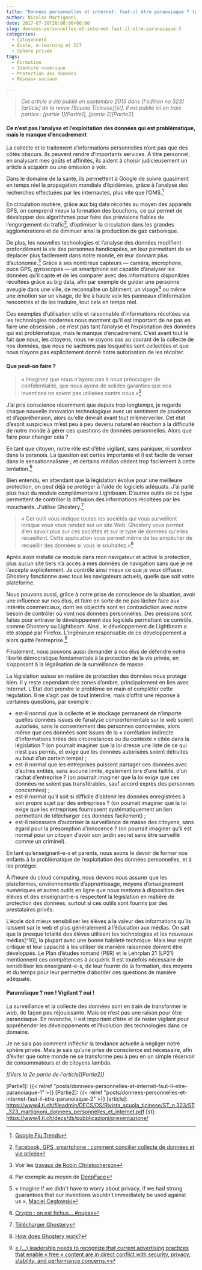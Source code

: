 ```yaml
---
title: "Données personnelles et internet: faut-il être paranoïaque ? (partie 3/3)"
author: Nicolas Martignoni
date: 2017-07-30T20:00:00+00:00
slug: donnees-personnelles-et-internet-faut-il-etre-paranoiaque-3
categories:
  - Citoyenneté
  - École, e-learning et ICT
  - Sphère privée
tags:
  - Formation
  - Identité numérique
  - Protection des données
  - Réseaux sociaux

---
```


> *Cet article a été publié en septembre 2015 dans [l'édition no 323][article] de la revue [Scuola Ticinese][st]. Il est publié ici en trois parties : [partie 1][Partie1], [partie 2][Partie2].*

#### Ce n’est pas l’analyse et l’exploitation des données qui est problématique, mais le manque d’encadrement

La collecte et le traitement d’informations personnelles n’ont pas que des côtés obscurs. Ils peuvent rendre d’importants services. À titre personnel, en analysant mes goûts et affinités, ils aident à choisir judicieusement un article à acquérir ou une émission à voir.

Dans le domaine de la santé, ils permettent à Google de suivre quasiment en temps réel la propagation mondiale d’épidémies, grâce à l’analyse des recherches effectuées par les internautes, plus vite que l’OMS.[^1]

<!--more-->
En circulation routière, grâce aux big data récoltés au moyen des appareils GPS, on comprend mieux la formation des bouchons, ce qui permet de développer des algorithmes pour faire des prévisions fiables de l’engorgement du trafic[^2], d’optimiser la circulation dans les grandes agglomérations et de diminuer ainsi la production de gaz carbonique.

De plus, les nouvelles technologies et l’analyse des données modifient profondément la vie des personnes handicapées, en leur permettant de se déplacer plus facilement dans notre monde, en leur donnant plus d’autonomie.[^3] Grâce à ses nombreux capteurs — caméra, microphone, puce GPS, gyroscopes — un smartphone est capable d’analyser les données qu’il capte et de les comparer avec des informations disponibles récoltées grâce au big data, afin par exemple de guider une personne aveugle dans une ville, de reconnaître un bâtiment, un visage[^4] ou même une émotion sur un visage, de lire à haute voix les panneaux d’information rencontrés et de les traduire, tout cela en temps réel.

Ces exemples d’utilisation utile et raisonnable d’informations récoltées via les technologies modernes nous montrent qu’il est important de ne pas en faire une obsession ; ce n’est pas tant l’analyse et l’exploitation des données qui est problématique, mais le manque d’encadrement. C’est avant tout le fait que nous, les citoyens, nous ne soyons pas au courant de la collecte de nos données, que nous ne sachions pas lesquelles sont collectées et que nous n’ayons pas explicitement donné notre autorisation de les récolter.

#### Que peut-on faire ?

> « Imaginez que nous n'ayons pas à nous préoccuper de confidentialité, que nous ayons de solides garanties que nos inventions ne soient pas utilisées contre nous.»[^5]

J’ai pris conscience récemment que depuis trop longtemps, je regarde chaque nouvelle innovation technologique avec un sentiment de prudence et d’appréhension, alors qu’elle devrait avant tout m’émerveiller. Cet état d’esprit suspicieux m’est peu à peu devenu naturel en réaction à la difficulté de notre monde à gérer ces questions de données personnelles. Alors que faire pour changer cela ?

En tant que citoyen, notre rôle est d’être vigilant, sans paniquer, ni sombrer dans la paranoïa. La question est certes importante et il est facile de verser dans le sensationnalisme ; et certains médias cèdent trop facilement à cette tentation.[^6]

Bien entendu, en attendant que la législation évolue pour une meilleure protection, on peut déjà se protéger à l’aide de logiciels adéquats. J’ai parlé plus haut du module complémentaire Lightbeam. D’autres outils de ce type permettent de contrôler la diffusion des informations récoltées par les mouchards. J’utilise Ghostery.[^7]

> « Cet outil vous indique toutes les sociétés qui vous surveillent lorsque vous vous rendez sur un site Web. Ghostery vous permet d'en savoir plus sur ces sociétés et sur le type de données qu'elles recueillent. Cette application vous permet même de les empêcher de recueillir des données si vous le souhaitez.»[^8]

Après avoir installé ce module dans mon navigateur et activé la protection, plus aucun site tiers n’a accès à mes données de navigation sans que je ne l’accepte explicitement. Je contrôle ainsi mieux ce que je veux diffuser. Ghostery fonctionne avec tous les navigateurs actuels, quelle que soit votre plateforme.

Nous pouvons aussi, grâce à notre prise de conscience de la situation, avoir une influence sur nos élus, et faire en sorte de ne pas lâcher face aux intérêts commerciaux, dont les objectifs sont en contradiction avec notre besoin de contrôler où vont nos données personnelles. Des pressions sont faites pour entraver le développement des logiciels permettant ce contrôle, comme Ghostery ou Lightbeam. Ainsi, le développement de Lightbeam a été stoppé par Firefox. L’ingénieure responsable de ce développement a alors quitté l’entreprise.[^9]

Finalement, nous pouvons aussi demander à nos élus de défendre notre liberté démocratique fondamentale à la protection de la vie privée, en s’opposant à la légalisation de la surveillance de masse.

La législation suisse en matière de protection des données nous protège bien. Il y reste cependant des zones d’ombre, principalement en lien avec Internet. L’État doit prendre le problème en main et compléter cette régulation. Il ne s’agit pas de tout interdire, mais d’offrir une réponse à certaines questions, par exemple :

  * est-il normal que la collecte et le stockage permanent de n’importe quelles données issues de l’analyse comportementale sur le web soient autorisés, sans le consentement des personnes concernées, alors même que ces données sont issues de la « corrélation indirecte d'informations tirées des circonstances ou du contexte » citée dans la législation ? (on pourrait imaginer que la loi dresse une liste de ce qui n’est pas permis, et exige que les données autorisées soient détruites au bout d’un certain temps) ;
  * est-il normal que les entreprises puissent partager ces données avec d’autres entités, sans aucune limite, également lors d’une faillite, d’un rachat d’entreprise ? (on pourrait imaginer que la loi exige que ces données ne soient pas transférables, sauf accord exprès des personnes concernées) ;
  * est-il normal qu’il soit si difficile d’obtenir les données enregistrées à son propre sujet par des entreprises ? (on pourrait imaginer que la loi exige que les entreprises fournissent systématiquement un lien permettant de télécharger ces données facilement) ;
  * est-il nécessaire d’autoriser la surveillance de masse des citoyens, sans égard pour la présomption d’innocence ? (on pourrait imaginer qu’il est normal pour un citoyen d’avoir son jardin secret sans être surveillé comme un criminel).

En tant qu’enseignant-e-s et parents, nous avons le devoir de former nos enfants à la problématique de l’exploitation des données personnelles, et à les protéger.

À l’heure du cloud computing, nous devons nous assurer que les plateformes, environnements d’apprentissage, moyens d’enseignement numériques et autres outils en ligne que nous mettons à disposition des élèves et des enseignant-e-s respectent la législation en matière de protection des données, surtout si ces outils sont fournis par des prestataires privés.

L’école doit mieux sensibiliser les élèves à la valeur des informations qu’ils laissent sur le web et plus généralement à l’éducation aux médias. On sait que la presque totalité des élèves utilisent les technologies et les nouveaux médias[^10], la plupart avec une bonne habileté technique. Mais leur esprit critique et leur capacité à les utiliser de manière raisonnée doivent être développés. Le Plan d’études romand (PER) et le Lehrplan 21 (LP21) mentionnent ces compétences à acquérir. Il est toutefois nécessaire de sensibiliser les enseignant-e-s, de leur fournir de la formation, des moyens et du temps pour leur permettre d’aborder ces questions de manière adéquate.

#### Paranoïaque ? non ! Vigilant ? oui !

La surveillance et la collecte des données sont en train de transformer le web, de façon peu réjouissante. Mais ce n’est pas une raison pour être paranoïaque. En revanche, il est important d’être et de rester vigilant pour appréhender les développements et l’évolution des technologies dans ce domaine.

Je ne sais pas comment infléchir la tendance actuelle à négliger notre sphère privée. Mais je sais qu’une prise de conscience est nécessaire, afin d’éviter que notre monde ne se transforme peu à peu en un simple réservoir de consommateurs et de citoyens lambda.

_[[Vers la 2e partie de l'article][Partie2]]_

  [Partie1]: {{< relref "posts/donnees-personnelles-et-internet-faut-il-etre-paranoiaque-1" >}}
  [Partie2]: {{< relref "posts/donnees-personnelles-et-internet-faut-il-etre-paranoiaque-2" >}}
  [article]: https://www4.ti.ch/fileadmin/DECS/DS/Rivista_scuola_ticinese/ST_n.323/ST_323_martignoni_donnees_personnelles_et_internet.pdf
  [st]: https://www4.ti.ch/decs/ds/pubblicazioni/presentazione/

  [^1]: [Google Flu Trends](https://www.google.org/flutrends/about/)
  [^2]: [Facebook, GPS, smartphone : comment concilier collecte de données et vie privée](http://www.lemonde.fr/technologies/article/2012/05/11/mobiles-facebook-gps-vos-donnees-valent-de-l-or_1699424_651865.html)
  [^3]: Voir les [travaux de Robin Christopherson](http://www.abilitynet.org.uk/robinchristopherson)
  [^4]: Par exemple au moyen de [DeepFace](https://research.facebook.com/publications/480567225376225/deepface-closing-the-gap-to-human-level-performance-in-face-verification/)
  [^5]: « Imagine if we didn't have to worry about privacy, if we had strong guarantees that our inventions wouldn't immediately be used against us », [Maciej Cegłowski](http://idlewords.com/bt14.htm)
  [^6]: [Crypto : on est fichus… #oupas](https://www.techn0polis.net/2015/01/03/crypto-on-est-fichus-oupas/)
  [^7]: [Télécharger Ghostery](https://www.ghostery.com)
  [^8]: [How does Ghostery work?](https://www.ghostery.com/fr/faqs/how-does-ghostery-work/)
  [^9]: [« (…) leadership needs to recognize that current advertising practices that enable « free » content are in direct conflict with security, privacy, stability, and performance concerns.»](http://monica-at-mozilla.blogspot.ch/2015/05/tracking-protection-for-firefox-at-web.html)
  [^9]: Daniel Süss, Gregor Waller. [Étude James 2014](https://www.zhaw.ch/de/psychologie/forschung/medienpsychologie/mediennutzung/james/#c51416)

